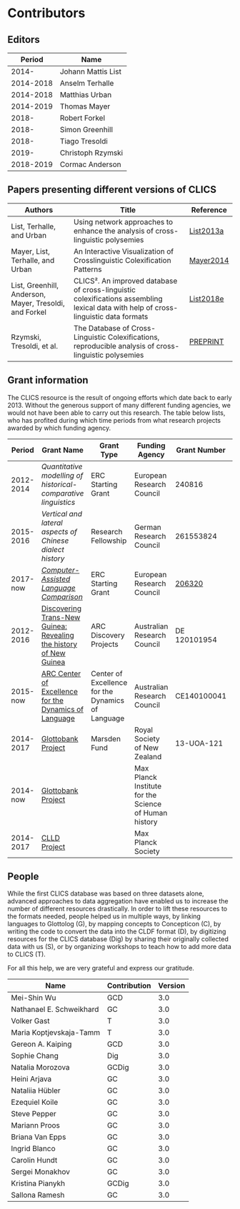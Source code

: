 # Contributors

## Editors

Period    | Name
---       | ---
2014-     | Johann Mattis List
2014-2018 | Anselm Terhalle
2014-2018 | Matthias Urban
2014-2019 | Thomas Mayer
2018-     | Robert Forkel
2018-     | Simon Greenhill
2018-     | Tiago Tresoldi
2019-     | Christoph Rzymski
2018-2019 | Cormac Anderson

## Papers presenting different versions of CLICS

Authors | Title | Reference 
--- | --- | ---
List, Terhalle, and Urban | Using network approaches to enhance the analysis of cross-linguistic polysemies | [List2013a](https://digling.org/evobib/?bibtex=List2013a)
Mayer, List, Terhalle, and Urban | An Interactive Visualization of Crosslinguistic Colexification Patterns | [Mayer2014](https://digling.org/evobib/?bibtex=Mayer2014)
List, Greenhill, Anderson, Mayer, Tresoldi, and Forkel | CLICS². An improved database of cross-linguistic colexifications assembling lexical data with help of cross-linguistic data formats | [List2018e](https://digling.org/evobib/?bibtex=List2018e)
Rzymski, Tresoldi, et al. | The Database of Cross-Linguistic Colexifications, reproducible analysis of cross- linguistic polysemies | [PREPRINT](http://doi.org/10.17613/5awv-6w15)


## Grant information

The CLICS resource is the result of ongoing efforts which date back to
early 2013. Without the generous support of many different funding agencies, we
would not have been able to carry out this research. The table below lists, who
has profited during which time periods from what research projects awarded by
which funding agency.

Period    | Grant Name                                                     | Grant Type                                        | Funding Agency                                        | Grant Number | Beneficiaries
---       | ---                                                            | ---                                               | ---                                                   | --- | ---
2012-2014 | *Quantitative modelling of historical-comparative linguistics* | ERC Starting Grant                                | European Research Council                             | 240816       | JML
2015-2016 | *Vertical and lateral aspects of Chinese dialect history*      | Research Fellowship                               | German Research Council                               | 261553824    | JML
2017-now | [*Computer-Assisted Language Comparison*](http://calc.digling.org)      | ERC Starting Grant                              | European Research Council                               | [206320](https://cordis.europa.eu/project/rcn/206320/factsheet/en)    | JML
2012-2016 | [Discovering Trans-New Guinea: Revealing the history of New Guinea](http://transnewguinea.org)                                                            | ARC Discovery Projects                            | Australian Research Council                           | DE 120101954 | SJG
2015-now  | [ARC Center of Excellence for the Dynamics of Language](http://www.dynamicsoflanguage.edu.au/)                                                               | Center of Excellence for the Dynamics of Language | Australian Research Council                           | CE140100041  | SJG
2014-2017 | [Glottobank Project](http://glottobank.org)                                             | Marsden Fund                                      | Royal Society of New Zealand                          | 13-UOA-121   | SJG, JML, RF
2014-now  | [Glottobank Project](http://glottobank.org)                                             |                                                   | Max Planck Institute for the Science of Human history |              | SJG, JML, RF
2014-2017 | [CLLD Project](http://clld.org)                                                   |                                                   | Max Planck Society                                    |              | RF

## People

While the first CLICS database was based on three datasets alone, advanced approaches to data aggregation have enabled us to increase the number of different resources drastically. In order to lift these resources to the formats needed, people helped us in multiple ways, by linking languages to Glottolog (G), by mapping concepts to Concepticon (C), by writing the code to convert the data into the CLDF format (D), by digitizing resources for the CLICS database (Dig) by sharing their originally collected data with us (S), or by organizing workshops to teach how to add more data to CLICS (T).

For all this help, we are very grateful and express our gratitude.

Name | Contribution | Version |
--- | --- | --- |
Mei-Shin Wu | GCD | 3.0
Nathanael E. Schweikhard | GC | 3.0
Volker Gast | T | 3.0
Maria Koptjevskaja-Tamm | T | 3.0 
Gereon A. Kaiping | GCD | 3.0
Sophie Chang | Dig | 3.0
Natalia Morozova | GCDig | 3.0
Heini Arjava | GC | 3.0 
Nataliia Hübler | GC | 3.0 
Ezequiel Koile | GC | 3.0
Steve Pepper | GC | 3.0 
Mariann Proos | GC | 3.0
Briana Van Epps  | GC | 3.0 
Ingrid Blanco    | GC | 3.0 
Carolin Hundt    | GC | 3.0 
Sergei Monakhov  | GC | 3.0 
Kristina Pianykh | GCDig | 3.0 
Sallona Ramesh   | GC | 3.0 
